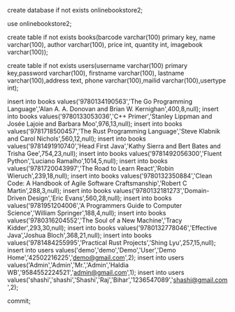 create database if not exists onlinebookstore2;

use onlinebookstore2;

create table if not exists books(barcode varchar(100) primary key, name varchar(100), author varchar(100), price int, quantity int, imagebook varchar(100));

create table if not exists users(username varchar(100) primary key,password varchar(100), firstname varchar(100),
    lastname varchar(100),address text, phone varchar(100),mailid varchar(100),usertype int);

insert into books values('9780134190563','The Go Programming Language','Alan A. A. Donovan and Brian W. Kernighan',400,8,null);
insert into books values('9780133053036','C++ Primer','Stanley Lippman and Josée Lajoie and Barbara Moo',976,13,null);
insert into books values('9781718500457','The Rust Programming Language','Steve Klabnik and Carol Nichols',560,12,null);
insert into books values('9781491910740','Head First Java','Kathy Sierra and Bert Bates and Trisha Gee',754,23,null);
insert into books values('9781492056300','Fluent Python','Luciano Ramalho',1014,5,null);
insert into books values('9781720043997','The Road to Learn React','Robin Wieruch',239,18,null);
insert into books values('9780132350884','Clean Code: A Handbook of Agile Software Craftsmanship','Robert C Martin',288,3,null);
insert into books values('9780132181273','Domain-Driven Design','Eric Evans',560,28,null);
insert into books values('9781951204006','A Programmers Guide to Computer Science','William Springer',188,4,null);
insert into books values('9780316204552','The Soul of a New Machine','Tracy Kidder',293,30,null);
insert into books values('9780132778046','Effective Java','Joshua Bloch',368,21,null);
insert into books values('9781484255995','Practical Rust Projects','Shing Lyu',257,15,null);
insert into users values('demo','demo','Demo','User','Demo Home','42502216225','demo@gmail.com',2);
insert into users values('Admin','Admin','Mr.','Admin','Haldia WB','9584552224521','admin@gmail.com',1);
insert into users values('shashi','shashi','Shashi','Raj','Bihar','1236547089','shashi@gmail.com',2);

commit;
 